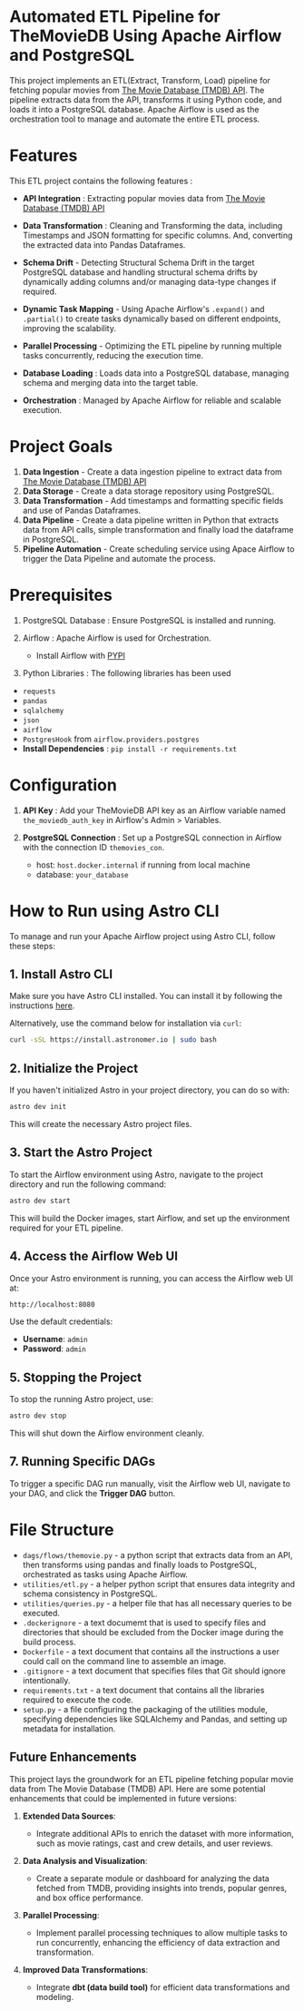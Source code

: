 Automated ETL Pipeline for TheMovieDB Using Apache Airflow and PostgreSQL
========

This project implements an ETL(Extract, Transform, Load) pipeline for fetching popular movies from [The Movie Database (TMDB) API](https://developer.themoviedb.org/reference/movie-popular-list). The pipeline extracts data from the API, transforms it using Python code, and loads it into a PostgreSQL database. Apache Airflow is used as the orchestration tool to manage and automate the entire ETL process.

Features
================

This ETL project contains the following features :
- **API Integration** : Extracting popular movies data from [The Movie Database (TMDB) API](https://developer.themoviedb.org/reference/movie-popular-list)

- **Data Transformation** : Cleaning and Transforming the data, including Timestamps and JSON formatting for specific columns. And, converting the extracted data into Pandas Dataframes.

- **Schema Drift** - Detecting Structural Schema Drift in the target PostgreSQL database and handling structural schema drifts by dynamically adding columns and/or managing data-type changes if required.

- **Dynamic Task Mapping** - Using Apache Airflow's `.expand()` and `.partial()` to create tasks dynamically based on different endpoints, improving the scalability.

- **Parallel Processing** - Optimizing the ETL pipeline by running multiple tasks concurrently, reducing the execution time.

- **Database Loading** : Loads data into a PostgreSQL database, managing schema and merging data into the target table.

- **Orchestration** : Managed by Apache Airflow for reliable and scalable execution.

Project Goals
================
1. **Data Ingestion** - Create a data ingestion pipeline to extract data from  [The Movie Database (TMDB) API](https://developer.themoviedb.org/reference/movie-popular-list)
2. **Data Storage** - Create a data storage repository using PostgreSQL.
3. **Data Transformation**  - Add timestamps and formatting specific fields and use of Pandas Dataframes.
4. **Data Pipeline** - Create a data pipeline written in Python that extracts data from API calls, simple transformation and finally load the dataframe in PostgreSQL.
5. **Pipeline Automation** - Create scheduling service using Apace Airflow to trigger the Data Pipeline and automate the process.


Prerequisites
===========================

1. PostgreSQL Database : Ensure PostgreSQL is installed and running.
2. Airflow : Apache Airflow is used for Orchestration.
    - Install Airflow with [PYPI](https://airflow.apache.org/docs/apache-airflow/stable/installation/installing-from-pypi.html)

3. Python Libraries : The following libraries has been used
- ```requests```
- ```pandas```
- ```sqlalchemy```
- ```json```
- ```airflow```
- ```PostgresHook``` from ```airflow.providers.postgres```
- **Install Dependencies** : ```pip install -r requirements.txt```
  
  
Configuration
=================================
1. **API Key** : Add your TheMovieDB API key as an Airflow variable named ```the_moviedb_auth_key``` in Airflow's Admin > Variables.

2. **PostgreSQL Connection** : Set up a PostgreSQL connection in Airflow with the connection ID ```themovies_con```.
   - host: `host.docker.internal` if running from local machine
   - database: `your_database`

How to Run using Astro CLI
=======

To manage and run your Apache Airflow project using Astro CLI, follow these steps:

## 1. Install Astro CLI

Make sure you have Astro CLI installed. You can install it by following the instructions [here](https://docs.astronomer.io/astro/cli/install-cli).

Alternatively, use the command below for installation via `curl`:

```bash
curl -sSL https://install.astronomer.io | sudo bash
```

## 2. Initialize the Project

If you haven't initialized Astro in your project directory, you can do so with:

```bash
astro dev init
```

This will create the necessary Astro project files.

## 3. Start the Astro Project

To start the Airflow environment using Astro, navigate to the project directory and run the following command:

```bash
astro dev start
```

This will build the Docker images, start Airflow, and set up the environment required for your ETL pipeline.

## 4. Access the Airflow Web UI

Once your Astro environment is running, you can access the Airflow web UI at:

```bash
http://localhost:8080
```

Use the default credentials:
- **Username**: `admin`
- **Password**: `admin`

## 5. Stopping the Project

To stop the running Astro project, use:

```bash
astro dev stop
```

This will shut down the Airflow environment cleanly.

## 7. Running Specific DAGs

To trigger a specific DAG run manually, visit the Airflow web UI, navigate to your DAG, and click the **Trigger DAG** button.




File Structure
=================================
- ```dags/flows/themovie.py``` - a python script that extracts data from an API, then transforms using pandas and finally loads to PostgreSQL, orchestrated as tasks using Apache Airflow.
- ```utilities/etl.py``` - a helper python script that ensures data integrity and schema consistency in PostgreSQL.
- ```utilities/queries.py``` - a helper file that has all necessary queries to be executed.
- ```.dockerignore``` - a text documemt that is used to specify files and directories that should be excluded from the Docker image during the build process. 
- ```Dockerfile``` - a text document that contains all the instructions a user could call on the command line to assemble an image.
- ```.gitignore``` - a text document that specifies files that Git should ignore intentionally.
- ```requirements.txt``` - a text document that contains all the libraries required to execute the code. 
- ```setup.py``` - a file configuring the packaging of the utilities module, specifying dependencies like SQLAlchemy and Pandas, and setting up metadata for installation.

## Future Enhancements

This project lays the groundwork for an ETL pipeline fetching popular movie data from The Movie Database (TMDB) API. Here are some potential enhancements that could be implemented in future versions:

1. **Extended Data Sources**: 
   - Integrate additional APIs to enrich the dataset with more information, such as movie ratings, cast and crew details, and user reviews.

2. **Data Analysis and Visualization**: 
   - Create a separate module or dashboard for analyzing the data fetched from TMDB, providing insights into trends, popular genres, and box office performance.

3. **Parallel Processing**:
   - Implement parallel processing techniques to allow multiple tasks to run concurrently, enhancing the efficiency of data extraction and transformation.

4. **Improved Data Transformations**:
   - Integrate **dbt (data build tool)** for efficient data transformations and modeling.
